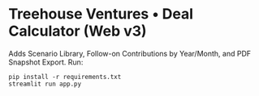 # Treehouse Ventures • Deal Calculator (Web v3)

Adds Scenario Library, Follow-on Contributions by Year/Month, and PDF Snapshot Export.
Run:
```
pip install -r requirements.txt
streamlit run app.py
```
